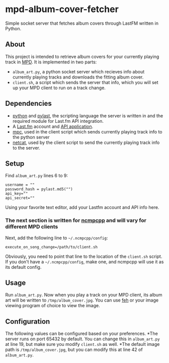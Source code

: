 # mpd-album-cover-fetcher
Simple socket server that fetches album covers through LastFM written in Python.

## About
This project is intended to retrieve album covers for your currently playing track in [MPD](https://www.musicpd.org/). It is implemented in two parts:
* `album_art.py`, a python socket server which recieves info about currently playing tracks and downloads the fitting album cover.
* `client.sh`, a script which sends the server that info, which you will set up your MPD client to run on a track change.

## Dependencies
* [python](https://www.python.org/) and [pylast](https://github.com/pylast/pylast), the scripting language the server is written in and the required module for Last.fm API integration.
* A [Last.fm](https://www.last.fm) account and [API application](https://www.last.fm/api).
* [mpc](https://musicpd.org/clients/mpc/), used in the client script which sends currently playing track info to the python server
* [netcat](https://nmap.org/ncat/), used by the client script to send the currently playing track info to the server.

## Setup
Find `album_art.py` lines 6 to 9:
```
username = ""
password_hash = pylast.md5("")
api_key=""
api_secret=""
```
Using your favorite text editor, add your Lastfm account and API info here.

### The next section is written for [ncmpcpp](https://github.com/ncmpcpp/ncmpcpp) and will vary for different MPD clients

Next, add the following line to `~/.ncmpcpp/config`:
```
execute_on_song_change=/path/to/client.sh
```
Obviously, you need to point that line to the location of the `client.sh` script.
If you don't have a `~/.ncmpcpp/config`, make one, and ncmpcpp will use it as its default config.

## Usage
Run `album_art.py`. Now when you play a track on your MPD client, its album art will be written to `/tmp/album_cover.jpg`.
You can use [feh](https://feh.finalrewind.org) or your image viewing program of choice to view the image.


## Configuration
The following values can be configured based on your preferences.
*The server runs on port 65432 by default. You can change this in `album_art.py` at line 19, but make sure you modify `client.sh` as well.
*The default image path is `/tmp/album_cover.jpg`, but you can modify this at line 42 of `album_art.py`.
